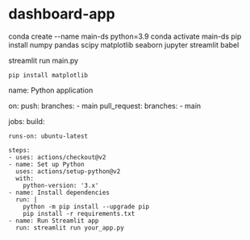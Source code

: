 # dashboard-app

conda create --name main-ds python=3.9
conda activate main-ds
pip install numpy pandas scipy matplotlib seaborn jupyter streamlit babel

streamlit run main.py

```
pip install matplotlib
```

name: Python application

on:
  push:
    branches:
      - main
  pull_request:
    branches:
      - main

jobs:
  build:

    runs-on: ubuntu-latest

    steps:
    - uses: actions/checkout@v2
    - name: Set up Python
      uses: actions/setup-python@v2
      with:
        python-version: '3.x'
    - name: Install dependencies
      run: |
        python -m pip install --upgrade pip
        pip install -r requirements.txt
    - name: Run Streamlit app
      run: streamlit run your_app.py

